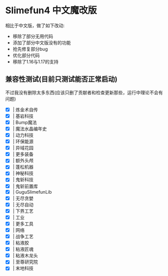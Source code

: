 # Slimefun4 中文魔改版

相比于中文版，做了如下改动:
- 移除了部分无用代码
- 添加了部分中文版没有的功能
- 抢先修复部分bug
- 优化部分代码
- 移除了1.16与1.17的支持
## 兼容性测试(目前只测试能否正常启动)

不过我没有删除太多东西(应该只删了贡献者和检查更新那些，运行中理论不会有问题)
 
- [x] | 炼金术自传 
- [x] | 基岩科技 
- [x] | Bump魔法 
- [x] | 魔法水晶编年史
- [x] | 动力科技
- [x] | 环保能源
- [x] | 异域花园
- [x] | 更多装备
- [x] | 额外头颅
- [x] | 蓬松机器
- [x] | 神秘科技
- [x] | 鬼斩科技
- [x] | 鬼斩前置库
- [x] | GuguSlimefunLib
- [x] | 无尽贪婪
- [x] | 无尽自动
- [x] | 下界工艺
- [x] | 工业
- [x] | 更多工具
- [x] | 网络
- [x] | 战争工艺
- [x] | 粘液胶
- [x] | 粘液匠魂
- [x] | 粘液木龙头
- [x] | 至尊研究院
- [x] | 末地科技
